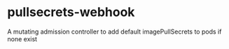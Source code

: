 # pullsecrets-webhook
A mutating admission controller to add default imagePullSecrets to pods if none exist
